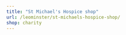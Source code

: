 ```yaml
---
title: "St Michael's Hospice shop"
url: /leominster/st-michaels-hospice-shop/
shop: charity
---
```

